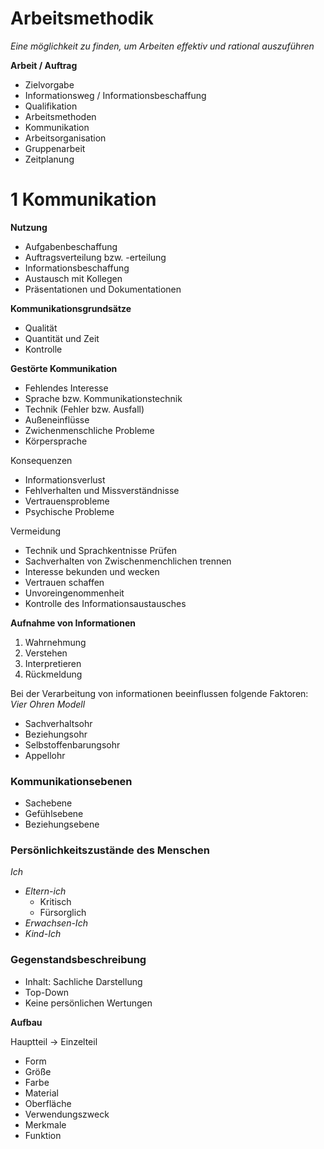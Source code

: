 Arbeitsmethodik
===============

*Eine möglichkeit zu finden, um Arbeiten effektiv und rational auszuführen*

**Arbeit / Auftrag**

- Zielvorgabe
- Informationsweg / Informationsbeschaffung
- Qualifikation
- Arbeitsmethoden
- Kommunikation
- Arbeitsorganisation
- Gruppenarbeit
- Zeitplanung

1 Kommunikation
===

**Nutzung**

- Aufgabenbeschaffung
- Auftragsverteilung bzw. -erteilung
- Informationsbeschaffung
- Austausch mit Kollegen
- Präsentationen und Dokumentationen

**Kommunikationsgrundsätze**

- Qualität
- Quantität und Zeit
- Kontrolle

**Gestörte Kommunikation**

- Fehlendes Interesse
- Sprache bzw. Kommunikationstechnik
- Technik (Fehler bzw. Ausfall)
- Außeneinflüsse
- Zwichenmenschliche Probleme
- Körpersprache

Konsequenzen

- Informationsverlust
- Fehlverhalten und Missverständnisse
- Vertrauensprobleme
- Psychische Probleme

Vermeidung

- Technik und Sprachkentnisse Prüfen
- Sachverhalten von Zwischenmenchlichen trennen
- Interesse bekunden und wecken
- Vertrauen schaffen
- Unvoreingenommenheit
- Kontrolle des Informationsaustausches

**Aufnahme von Informationen**
1. Wahrnehmung
2. Verstehen
3. Interpretieren
4. Rückmeldung

Bei der Verarbeitung von informationen beeinflussen folgende Faktoren:
*Vier Ohren Modell*

- Sachverhaltsohr
- Beziehungsohr
- Selbstoffenbarungsohr
- Appellohr

### Kommunikationsebenen

- Sachebene
- Gefühlsebene
- Beziehungsebene

### Persönlichkeitszustände des Menschen

*Ich*

- *Eltern-ich*
	- Kritisch
	- Fürsorglich
- *Erwachsen-Ich*
- *Kind-Ich*

### Gegenstandsbeschreibung

- Inhalt: Sachliche Darstellung
- Top-Down
- Keine persönlichen Wertungen

__Aufbau__

Hauptteil -> Einzelteil

- Form
- Größe
- Farbe
- Material
- Oberfläche
- Verwendungszweck
- Merkmale
- Funktion
